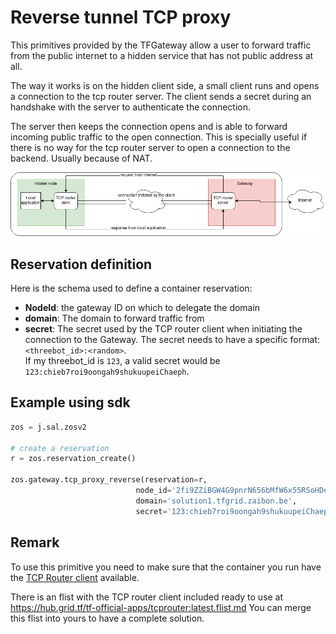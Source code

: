 # Reverse tunnel TCP proxy

This primitives provided by the TFGateway allow a user to forward traffic from the public internet to a hidden service that has not public address at all. 

The way it works is on the hidden client side, a small client runs and opens a connection to the tcp router server. The client sends a secret during an handshake with the server to authenticate the connection.

The server then keeps the connection opens and is able to forward incoming public traffic to the open connection. This is specially useful if there is no way for the tcp router server to open a connection to the backend. Usually because of NAT.

![reverse_tunnel](img/reverse_tunnel.png)

## Reservation definition

Here is the schema used to define a container reservation:

- **NodeId**: the gateway ID on which to delegate the domain
- **domain**: The domain to forward traffic from
- **secret**: The secret used by the TCP router client when initiating the connection to the Gateway. 
The secret needs to have a specific format: `<threebot_id>:<random>`.  
If my threebot_id is `123`, a valid secret would be `123:chieb7roi9oongah9shukuupeiChaeph`.

## Example using sdk

```python
zos = j.sal.zosv2

# create a reservation
r = zos.reservation_create()

zos.gateway.tcp_proxy_reverse(reservation=r,
                            node_id='2fi9ZZiBGW4G9pnrN656bMfW6x55RSoHDeMrd9pgSA8T',
                            domain='solution1.tfgrid.zaibon.be',
                            secret='123:chieb7roi9oongah9shukuupeiChaeph')
```

## Remark

To use this primitive you need to make sure that the container you run have the [TCP Router client](https://github.com/threefoldtech/tcprouter/tree/master/cmds/client) available.

There is an flist with the TCP router client included ready to use at https://hub.grid.tf/tf-official-apps/tcprouter:latest.flist.md
You can merge this flist into yours to have a complete solution.
